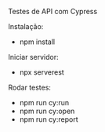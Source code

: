 Testes de API com Cypress

Instalação:
- npm install

Iniciar servidor:
- npx serverest

Rodar testes:
- npm run cy:run
- npm run cy:open
- npm run cy:report
